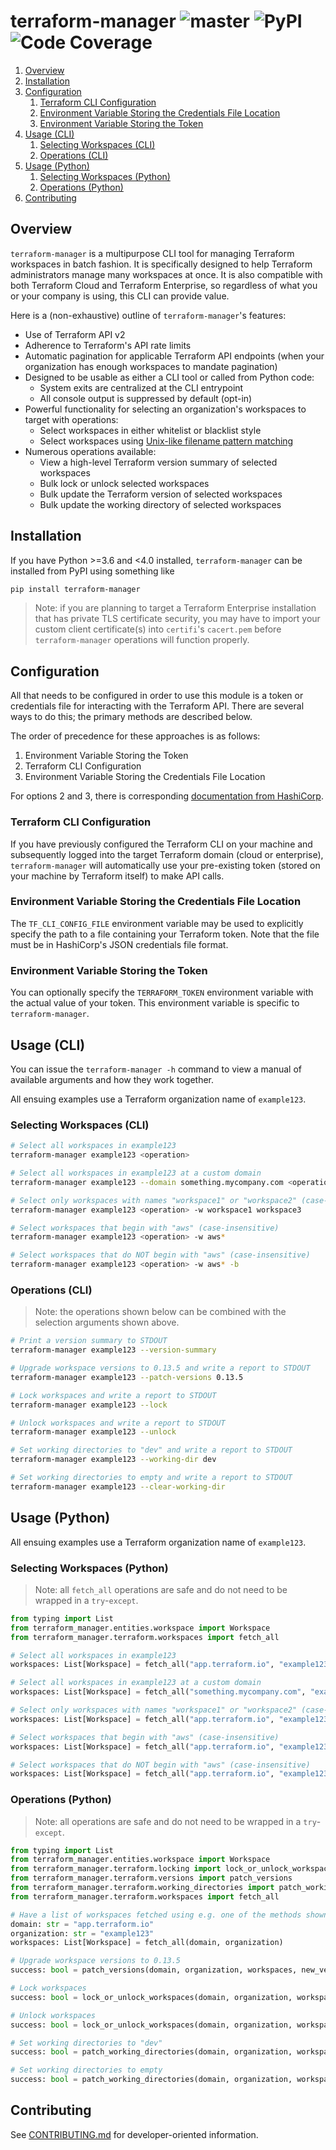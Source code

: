 # terraform-manager ![master](https://github.com/cooperwalbrun/terraform-manager/workflows/master/badge.svg) ![PyPI](https://img.shields.io/pypi/v/terraform-manager) ![Code Coverage](https://img.shields.io/badge/coverage-over%2095%25-blue)

1. [Overview](#overview)
2. [Installation](#installation)
3. [Configuration](#configuration)
    1. [Terraform CLI Configuration](#terraform-cli-configuration)
    2. [Environment Variable Storing the Credentials File Location](#environment-variable-storing-the-credentials-file-location)
    3. [Environment Variable Storing the Token](#environment-variable-storing-the-token)
4. [Usage (CLI)](#usage-cli)
    1. [Selecting Workspaces (CLI)](#selecting-workspaces-cli)
    2. [Operations (CLI)](#operations-cli)
5. [Usage (Python)](#usage-python)
    1. [Selecting Workspaces (Python)](#selecting-workspaces-python)
    2. [Operations (Python)](#operations-python)
6. [Contributing](#contributing)

## Overview

`terraform-manager` is a multipurpose CLI tool for managing Terraform workspaces in batch fashion.
It is specifically designed to help Terraform administrators manage many workspaces at once. It is
also compatible with both Terraform Cloud and Terraform Enterprise, so regardless of what you or
your company is using, this CLI can provide value.

Here is a (non-exhaustive) outline of `terraform-manager`'s features:

* Use of Terraform API v2
* Adherence to Terraform's API rate limits
* Automatic pagination for applicable Terraform API endpoints (when your organization has enough
  workspaces to mandate pagination)
* Designed to be usable as either a CLI tool or called from Python code:
    * System exits are centralized at the CLI entrypoint
    * All console output is suppressed by default (opt-in)
* Powerful functionality for selecting an organization's workspaces to target with operations:
    * Select workspaces in either whitelist or blacklist style
    * Select workspaces using [Unix-like filename pattern matching](https://docs.python.org/3/library/fnmatch.html)
* Numerous operations available:
    * View a high-level Terraform version summary of selected workspaces
    * Bulk lock or unlock selected workspaces
    * Bulk update the Terraform version of selected workspaces
    * Bulk update the working directory of selected workspaces

## Installation

If you have Python >=3.6 and <4.0 installed, `terraform-manager` can be installed from PyPI using
something like

```bash
pip install terraform-manager
```

>Note: if you are planning to target a Terraform Enterprise installation that has private TLS
>certificate security, you may have to import your custom client certificate(s) into `certifi`'s
>`cacert.pem` before `terraform-manager` operations will function properly.

## Configuration

All that needs to be configured in order to use this module is a token or credentials file for
interacting with the Terraform API. There are several ways to do this; the primary methods are
described below.

The order of precedence for these approaches is as follows:
1. Environment Variable Storing the Token
2. Terraform CLI Configuration
3. Environment Variable Storing the Credentials File Location

For options 2 and 3, there is corresponding
[documentation from HashiCorp](https://www.terraform.io/docs/commands/cli-config.html).

### Terraform CLI Configuration

If you have previously configured the Terraform CLI on your machine and subsequently logged into the
target Terraform domain (cloud or enterprise), `terraform-manager` will automatically use your
pre-existing token (stored on your machine by Terraform itself) to make API calls.

### Environment Variable Storing the Credentials File Location

The `TF_CLI_CONFIG_FILE` environment variable may be used to explicitly specify the path to a
file containing your Terraform token. Note that the file must be in HashiCorp's JSON credentials
file format.

### Environment Variable Storing the Token

You can optionally specify the `TERRAFORM_TOKEN` environment variable with the actual value of your
token. This environment variable is specific to `terraform-manager`.

## Usage (CLI)

You can issue the `terraform-manager -h` command to view a manual of available arguments and how
they work together.

All ensuing examples use a Terraform organization name of `example123`.

### Selecting Workspaces (CLI)

```bash
# Select all workspaces in example123
terraform-manager example123 <operation>

# Select all workspaces in example123 at a custom domain
terraform-manager example123 --domain something.mycompany.com <operation>

# Select only workspaces with names "workspace1" or "workspace2" (case-insensitive)
terraform-manager example123 <operation> -w workspace1 workspace3

# Select workspaces that begin with "aws" (case-insensitive)
terraform-manager example123 <operation> -w aws*

# Select workspaces that do NOT begin with "aws" (case-insensitive)
terraform-manager example123 <operation> -w aws* -b
```

### Operations (CLI)

>Note: the operations shown below can be combined with the selection arguments shown above.

```bash
# Print a version summary to STDOUT
terraform-manager example123 --version-summary

# Upgrade workspace versions to 0.13.5 and write a report to STDOUT
terraform-manager example123 --patch-versions 0.13.5

# Lock workspaces and write a report to STDOUT
terraform-manager example123 --lock

# Unlock workspaces and write a report to STDOUT
terraform-manager example123 --unlock

# Set working directories to "dev" and write a report to STDOUT
terraform-manager example123 --working-dir dev

# Set working directories to empty and write a report to STDOUT
terraform-manager example123 --clear-working-dir
```

## Usage (Python)

All ensuing examples use a Terraform organization name of `example123`.

### Selecting Workspaces (Python)

>Note: all `fetch_all` operations are safe and do not need to be wrapped in a `try`-`except`.

```python
from typing import List
from terraform_manager.entities.workspace import Workspace
from terraform_manager.terraform.workspaces import fetch_all

# Select all workspaces in example123
workspaces: List[Workspace] = fetch_all("app.terraform.io", "example123")

# Select all workspaces in example123 at a custom domain
workspaces: List[Workspace] = fetch_all("something.mycompany.com", "example123")

# Select only workspaces with names "workspace1" or "workspace2" (case-insensitive)
workspaces: List[Workspace] = fetch_all("app.terraform.io", "example123", workspaces=["workspace1", "workspace2"])

# Select workspaces that begin with "aws" (case-insensitive)
workspaces: List[Workspace] = fetch_all("app.terraform.io", "example123", workspaces=["aws*"])

# Select workspaces that do NOT begin with "aws" (case-insensitive)
workspaces: List[Workspace] = fetch_all("app.terraform.io", "example123", workspaces=["aws*"], blacklist=True)
```

### Operations (Python)

>Note: all operations are safe and do not need to be wrapped in a `try`-`except`.

```python
from typing import List
from terraform_manager.entities.workspace import Workspace
from terraform_manager.terraform.locking import lock_or_unlock_workspaces
from terraform_manager.terraform.versions import patch_versions
from terraform_manager.terraform.working_directories import patch_working_directories
from terraform_manager.terraform.workspaces import fetch_all

# Have a list of workspaces fetched using e.g. one of the methods shown above
domain: str = "app.terraform.io"
organization: str = "example123"
workspaces: List[Workspace] = fetch_all(domain, organization)

# Upgrade workspace versions to 0.13.5
success: bool = patch_versions(domain, organization, workspaces, new_version="0.13.5")

# Lock workspaces
success: bool = lock_or_unlock_workspaces(domain, organization, workspaces, set_lock=True)

# Unlock workspaces
success: bool = lock_or_unlock_workspaces(domain, organization, workspaces, set_lock=False)

# Set working directories to "dev"
success: bool = patch_working_directories(domain, organization, workspaces, new_working_directory="dev")

# Set working directories to empty
success: bool = patch_working_directories(domain, organization, workspaces, new_working_directory=None)
```

## Contributing

See [CONTRIBUTING.md](CONTRIBUTING.md) for developer-oriented information.
